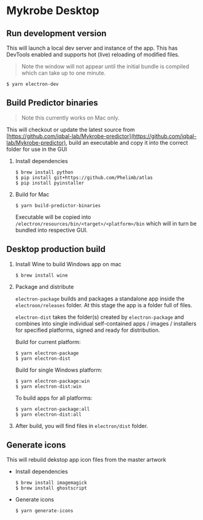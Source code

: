 # Mykrobe Desktop

## Run development version

This will launch a local dev server and instance of the app. This has DevTools enabled and supports hot (live) reloading of modified files.

> Note the window will not appear until the initial bundle is compiled which can take up to one minute.

```
$ yarn electron-dev
```

## Build Predictor binaries

> Note this currently works on Mac only.

This will checkout or update the latest source from [https://github.com/iqbal-lab/Mykrobe-predictor](https://github.com/iqbal-lab/Mykrobe-predictor), build an executable and copy it into the correct folder for use in the GUI

1. Install dependencies

	```
	$ brew install python
	$ pip install git+https://github.com/Phelimb/atlas
	$ pip install pyinstaller
	```

2. Build for Mac

	```
	$ yarn build-predictor-binaries
	```
	
	Executable will be copied into `/electron/resources/bin/<target>/<platform>/bin` which will in turn be bundled into respective GUI.

## Desktop production build

1. Install Wine to build Windows app on mac

	```
	$ brew install wine
	```

2. Package and distribute

	`electron-package` builds and packages a standalone app inside the `electroon/releases` folder. At this stage the app is a folder full of files.

	`electron-dist` takes the folder(s) created by `electron-package` and combines into single individual self-contained apps / images / installers for specified platforms, signed and ready for distribution.

	Build for current platform:

	```
	$ yarn electron-package
	$ yarn electron-dist
	```

	Build for single Windows platform:

	```
	$ yarn electron-package:win
	$ yarn electron-dist:win
	```

	To build apps for all platforms:

	```
	$ yarn electron-package:all
	$ yarn electron-dist:all
	```

3. After build, you will find files in `electron/dist` folder.

## Generate icons

This will rebuild dekstop app icon files from the master artwork

* Install dependencies

	```
	$ brew install imagemagick
	$ brew install ghostscript
	```
	
* Generate icons

	```
	$ yarn generate-icons
	```